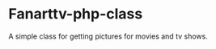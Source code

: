 Fanarttv-php-class
==================

A simple class for getting pictures for movies and tv shows.
